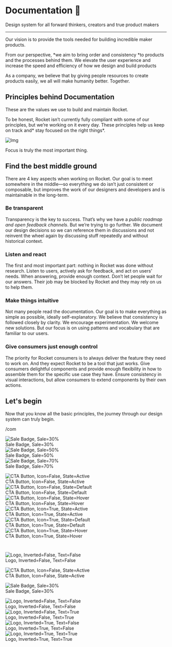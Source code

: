 
# Documentation 🚀

Design system for all forward thinkers, creators and true product makers

---

Our vision is to provide the tools needed for building incredible maker products.

From our perspective, *we aim to bring order and consistency *to products and the processes behind them. We elevate the user experience and increase the speed and efficiency of how we design and build products

As a company, we believe that by giving people resources to create products easily, we all will make humanity better. Together.

## Principles behind Documentation

These are the values we use to build and maintain Rocket.

To be honest, Rocket isn’t currently fully compliant with some of our principles, but we’re working on it every day. These principles help us keep on track and* stay focused on the right things*.

![Img](https://studio-assets.supernova.io/design-systems/14533/9289758a-6300-472a-bbc6-a57098081abf.jpeg)

Focus is truly the most important thing.

## Find the best middle ground

There are 4 key aspects when working on Rocket. Our goal is to meet somewhere in the middle—so everything we do isn’t just consistent or composable, but improves the work of our designers and developers and is maintainable in the long-term.

### Be transparent

Transparency is the key to success. That’s why we have a *public roadmap and open feedback channels*. But we’re trying to go further. We document our design decisions so we can reference them in discussions and not reinvent the wheel again by discussing stuff repeatedly and without historical context.

### Listen and react

The first and most important part: nothing in Rocket was done without research. Listen to users, actively ask for feedback, and act on users’ needs. When answering, provide enough context. Don’t let people wait for our answers. Their job may be blocked by Rocket and they may rely on us to help them.

### Make things intuitive

Not many people read the documentation. Our goal is to make everything as simple as possible, ideally self-explanatory. We believe that consistency is followed closely by clarity. We encourage experimentation. We welcome new solutions. But our focus is on using patterns and vocabulary that are familiar to our users.

### Give consumers just enough control

The priority for Rocket consumers is to always deliver the feature they need to work on. And they expect Rocket to be a tool that just works. Give consumers delightful components and provide enough flexibility in how to assemble them for the specific use case they have. Ensure consistency in visual interactions, but allow consumers to extend components by their own actions.

## Let's begin

Now that you know all the basic principles, the journey through our design system can truly begin.

/com

  
![Sale Badge, Sale=30%](https://studio-assets.supernova.io/design-systems/14533/30012b20-3053-495d-abec-0e7fd7e92c7f.png)  
Sale Badge, Sale=30%  
![Sale Badge, Sale=50%](https://studio-assets.supernova.io/design-systems/14533/1d2f99af-bebd-4b7a-940b-bc37f9021c7b.png)  
Sale Badge, Sale=50%  
![Sale Badge, Sale=70%](https://studio-assets.supernova.io/design-systems/14533/16ca4f1c-b75c-4d5e-a716-a17f5d68afb6.png)  
Sale Badge, Sale=70%  


  
![CTA Button, Icon=False, State=Active](https://studio-assets.supernova.io/design-systems/14533/deb6d885-59d0-4db4-ad24-c7307a90a958.png)  
CTA Button, Icon=False, State=Active  
![CTA Button, Icon=False, State=Default](https://studio-assets.supernova.io/design-systems/14533/ac0aa83d-7bf9-4fb8-8f0d-332fa9f36be8.png)  
CTA Button, Icon=False, State=Default  
![CTA Button, Icon=False, State=Hover](https://studio-assets.supernova.io/design-systems/14533/db7785de-a3ac-4c43-a67c-982584ecf486.png)  
CTA Button, Icon=False, State=Hover  
![CTA Button, Icon=True, State=Active](https://studio-assets.supernova.io/design-systems/14533/ea585d8c-d078-499b-b9ff-204f2dddaa34.png)  
CTA Button, Icon=True, State=Active  
![CTA Button, Icon=True, State=Default](https://studio-assets.supernova.io/design-systems/14533/1e22e872-104e-4116-bffe-123c2c6132e2.png)  
CTA Button, Icon=True, State=Default  
![CTA Button, Icon=True, State=Hover](https://studio-assets.supernova.io/design-systems/14533/76009754-1f41-4000-8e92-edad0eb31628.png)  
CTA Button, Icon=True, State=Hover  


```javascript  
  
```

  
![Logo, Inverted=False, Text=False](https://studio-assets.supernova.io/design-systems/14533/5819af1e-4d10-4c73-b76b-7aed46ef9ba0.png)  
Logo, Inverted=False, Text=False  


  
  


  
![CTA Button, Icon=False, State=Active](https://studio-assets.supernova.io/design-systems/14533/deb6d885-59d0-4db4-ad24-c7307a90a958.png)  
CTA Button, Icon=False, State=Active  


  
![Sale Badge, Sale=30%](https://studio-assets.supernova.io/design-systems/14533/30012b20-3053-495d-abec-0e7fd7e92c7f.png)  
Sale Badge, Sale=30%  


  
![Logo, Inverted=False, Text=False](https://studio-assets.supernova.io/design-systems/14533/5819af1e-4d10-4c73-b76b-7aed46ef9ba0.png)  
Logo, Inverted=False, Text=False  
![Logo, Inverted=False, Text=True](https://studio-assets.supernova.io/design-systems/14533/5eac6d60-9311-43f9-9973-16ea94d8de2a.png)  
Logo, Inverted=False, Text=True  
![Logo, Inverted=True, Text=False](https://studio-assets.supernova.io/design-systems/14533/e127c1d4-2090-49f6-bded-67205307067b.png)  
Logo, Inverted=True, Text=False  
![Logo, Inverted=True, Text=True](https://studio-assets.supernova.io/design-systems/14533/51dc2c04-87cf-4ff8-ab57-f67502ac25f9.png)  
Logo, Inverted=True, Text=True  
